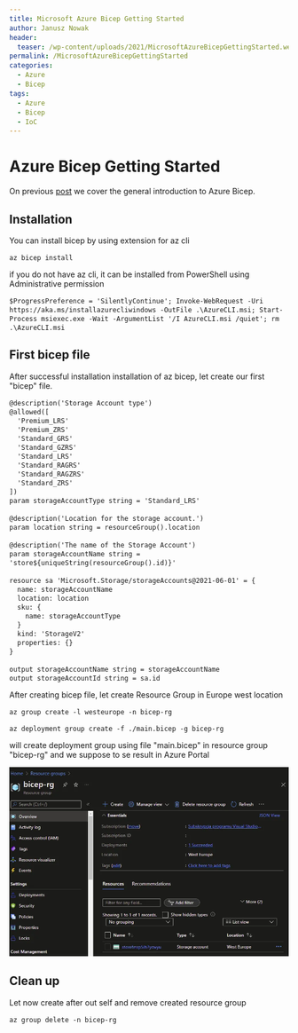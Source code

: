```yaml
---
title: Microsoft Azure Bicep Getting Started
author: Janusz Nowak
header:
  teaser: /wp-content/uploads/2021/MicrosoftAzureBicepGettingStarted.webp
permalink: /MicrosoftAzureBicepGettingStarted
categories:
  - Azure
  - Bicep
tags:
  - Azure
  - Bicep
  - IoC
---
```


# Azure Bicep Getting Started

On previous [post](./_post_/2021-10-21-AzureBicepIntroduciton.md) we cover the general introduction to Azure Bicep.

## Installation

You can install bicep by using extension for az cli

```
az bicep install
```

if you do not have az cli, it can be installed from PowerShell using Administrative permission

```
$ProgressPreference = 'SilentlyContinue'; Invoke-WebRequest -Uri https://aka.ms/installazurecliwindows -OutFile .\AzureCLI.msi; Start-Process msiexec.exe -Wait -ArgumentList '/I AzureCLI.msi /quiet'; rm .\AzureCLI.msi
```

## First bicep file

After successful installation installation of az bicep, let create our first "bicep" file.

```bicep
@description('Storage Account type')
@allowed([
  'Premium_LRS'
  'Premium_ZRS'
  'Standard_GRS'
  'Standard_GZRS'
  'Standard_LRS'
  'Standard_RAGRS'
  'Standard_RAGZRS'
  'Standard_ZRS'
])
param storageAccountType string = 'Standard_LRS'

@description('Location for the storage account.')
param location string = resourceGroup().location

@description('The name of the Storage Account')
param storageAccountName string = 'store${uniqueString(resourceGroup().id)}'

resource sa 'Microsoft.Storage/storageAccounts@2021-06-01' = {
  name: storageAccountName
  location: location
  sku: {
    name: storageAccountType
  }
  kind: 'StorageV2'
  properties: {}
}

output storageAccountName string = storageAccountName
output storageAccountId string = sa.id
```

After creating bicep file, let create Resource Group in Europe west location

```
az group create -l westeurope -n bicep-rg
```

```
az deployment group create -f ./main.bicep -g bicep-rg
```

will create deployment group using file "main.bicep" in resource group "bicep-rg"
and we suppose to se result in Azure Portal

![Storage account with azure Bicep](/wp-content/uploads/2021/MicrosoftAzureBicepGettingStarted.webp)

## Clean up

Let now create after out self and remove created resource group

```
az group delete -n bicep-rg
```
